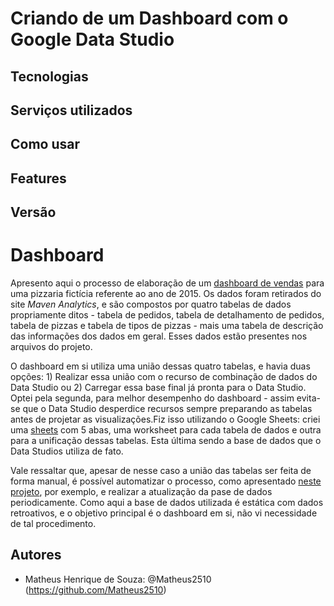 # Criando de um Dashboard com o Google Data Studio

## Tecnologias


## Serviços utilizados



## Como usar



## Features



## Versão



# Dashboard

  Apresento aqui o processo de elaboração de um [dashboard de vendas](https://datastudio.google.com/s/j-LsjUnXS8g) para uma pizzaria fictícia referente ao ano de 2015. Os dados foram retirados do site *Maven Analytics*, e são compostos por quatro tabelas de dados propriamente ditos - tabela de pedidos, tabela de detalhamento de pedidos, tabela de pizzas e tabela de tipos de pizzas - mais uma tabela de descrição das informações dos dados em geral. Esses dados estão presentes nos arquivos do projeto.

   O dashboard em si utiliza uma união dessas quatro tabelas, e havia duas opções: 1) Realizar essa união com o recurso de combinação de dados do Data Studio ou 2) Carregar essa base final já pronta para o Data Studio. Optei pela segunda, para melhor desempenho do dashboard - assim evita-se que o Data Studio desperdice recursos sempre preparando as tabelas antes de projetar as visualizações.Fiz isso utilizando o Google Sheets: criei uma [sheets](https://docs.google.com/spreadsheets/d/1UUHogXK8wlmQprItWgKoWVH-6MTYEr-ayiPC3C7A7ak/edit?usp=sharing) com 5 abas, uma worksheet para cada tabela de dados e outra para a unificação dessas tabelas. Esta última sendo a base de dados que o Data Studios utiliza de fato.
   
   Vale ressaltar que, apesar de nesse caso a união das tabelas ser feita de forma manual, é possível automatizar o processo, como apresentado [neste projeto](https://github.com/Matheus2510/Carga_de_Dados_-ETL-_Google_Sheets), por exemplo, e realizar a atualização da pase de dados periodicamente. Como aqui a base de dados utilizada é estática com dados retroativos, e o objetivo principal é o dashboard em si, não vi necessidade de tal procedimento.
   


## Autores

* Matheus Henrique de Souza: @Matheus2510 (https://github.com/Matheus2510)
